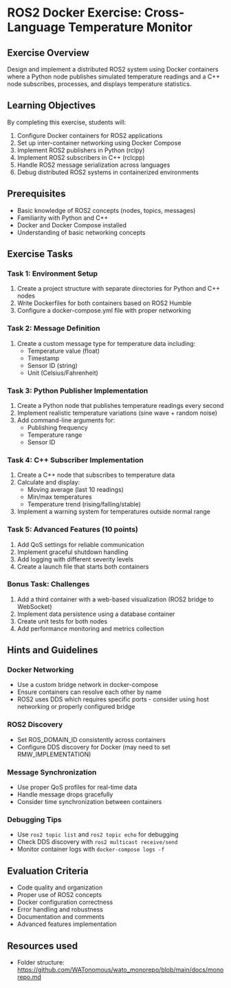 # ROS2 Docker Exercise: Cross-Language Temperature Monitor

## Exercise Overview
Design and implement a distributed ROS2 system using Docker containers where a Python node publishes simulated temperature readings and a C++ node subscribes, processes, and displays temperature statistics.

## Learning Objectives
By completing this exercise, students will:
1. Configure Docker containers for ROS2 applications
2. Set up inter-container networking using Docker Compose
3. Implement ROS2 publishers in Python (rclpy)
4. Implement ROS2 subscribers in C++ (rclcpp)
5. Handle ROS2 message serialization across languages
6. Debug distributed ROS2 systems in containerized environments

## Prerequisites
- Basic knowledge of ROS2 concepts (nodes, topics, messages)
- Familiarity with Python and C++
- Docker and Docker Compose installed
- Understanding of basic networking concepts

## Exercise Tasks

### Task 1: Environment Setup
1. Create a project structure with separate directories for Python and C++ nodes
2. Write Dockerfiles for both containers based on ROS2 Humble
3. Configure a docker-compose.yml file with proper networking

### Task 2: Message Definition
1. Create a custom message type for temperature data including:
   - Temperature value (float)
   - Timestamp
   - Sensor ID (string)
   - Unit (Celsius/Fahrenheit)

### Task 3: Python Publisher Implementation
1. Create a Python node that publishes temperature readings every second
2. Implement realistic temperature variations (sine wave + random noise)
3. Add command-line arguments for:
   - Publishing frequency
   - Temperature range
   - Sensor ID

### Task 4: C++ Subscriber Implementation
1. Create a C++ node that subscribes to temperature data
2. Calculate and display:
   - Moving average (last 10 readings)
   - Min/max temperatures
   - Temperature trend (rising/falling/stable)
3. Implement a warning system for temperatures outside normal range

### Task 5: Advanced Features (10 points)
1. Add QoS settings for reliable communication
2. Implement graceful shutdown handling
3. Add logging with different severity levels
4. Create a launch file that starts both containers

### Bonus Task: Challenges
1. Add a third container with a web-based visualization (ROS2 bridge to WebSocket)
2. Implement data persistence using a database container
3. Create unit tests for both nodes
4. Add performance monitoring and metrics collection

## Hints and Guidelines

### Docker Networking
- Use a custom bridge network in docker-compose
- Ensure containers can resolve each other by name
- ROS2 uses DDS which requires specific ports - consider using host networking or properly configured bridge

### ROS2 Discovery
- Set ROS_DOMAIN_ID consistently across containers
- Configure DDS discovery for Docker (may need to set RMW_IMPLEMENTATION)

### Message Synchronization
- Use proper QoS profiles for real-time data
- Handle message drops gracefully
- Consider time synchronization between containers

### Debugging Tips
- Use `ros2 topic list` and `ros2 topic echo` for debugging
- Check DDS discovery with `ros2 multicast receive/send`
- Monitor container logs with `docker-compose logs -f`

## Evaluation Criteria
- Code quality and organization
- Proper use of ROS2 concepts
- Docker configuration correctness
- Error handling and robustness
- Documentation and comments
- Advanced features implementation

## Resources used

- Folder structure: https://github.com/WATonomous/wato_monorepo/blob/main/docs/monorepo.md
